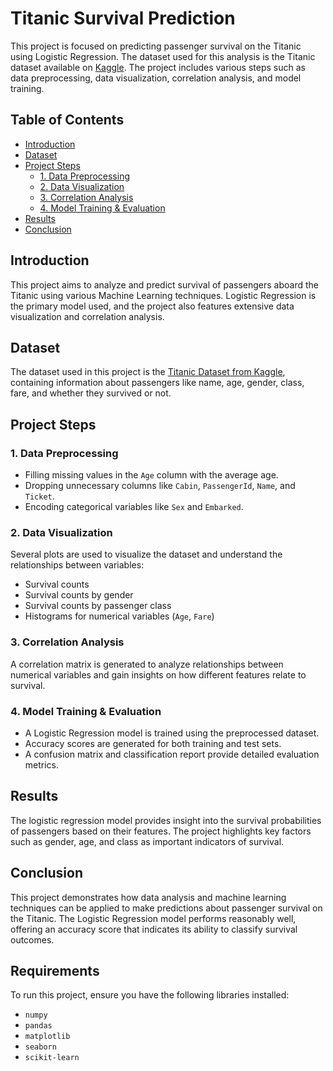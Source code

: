 # Titanic Survival Prediction

This project is focused on predicting passenger survival on the Titanic using Logistic Regression. The dataset used for this analysis is the Titanic dataset available on [Kaggle](https://www.kaggle.com/datasets/yasserh/titanic-dataset). The project includes various steps such as data preprocessing, data visualization, correlation analysis, and model training.

## Table of Contents
- [Introduction](#introduction)
- [Dataset](#dataset)
- [Project Steps](#project-steps)
  - [1. Data Preprocessing](#1-data-preprocessing)
  - [2. Data Visualization](#2-data-visualization)
  - [3. Correlation Analysis](#3-correlation-analysis)
  - [4. Model Training & Evaluation](#4-model-training--evaluation)
- [Results](#results)
- [Conclusion](#conclusion)

## Introduction

This project aims to analyze and predict survival of passengers aboard the Titanic using various Machine Learning techniques. Logistic Regression is the primary model used, and the project also features extensive data visualization and correlation analysis.

## Dataset

The dataset used in this project is the [Titanic Dataset from Kaggle](https://www.kaggle.com/datasets/yasserh/titanic-dataset), containing information about passengers like name, age, gender, class, fare, and whether they survived or not.

## Project Steps

### 1. Data Preprocessing
- Filling missing values in the `Age` column with the average age.
- Dropping unnecessary columns like `Cabin`, `PassengerId`, `Name`, and `Ticket`.
- Encoding categorical variables like `Sex` and `Embarked`.

### 2. Data Visualization
Several plots are used to visualize the dataset and understand the relationships between variables:
- Survival counts
- Survival counts by gender
- Survival counts by passenger class
- Histograms for numerical variables (`Age`, `Fare`)

### 3. Correlation Analysis
A correlation matrix is generated to analyze relationships between numerical variables and gain insights on how different features relate to survival.

### 4. Model Training & Evaluation
- A Logistic Regression model is trained using the preprocessed dataset.
- Accuracy scores are generated for both training and test sets.
- A confusion matrix and classification report provide detailed evaluation metrics.

## Results
The logistic regression model provides insight into the survival probabilities of passengers based on their features. The project highlights key factors such as gender, age, and class as important indicators of survival.

## Conclusion
This project demonstrates how data analysis and machine learning techniques can be applied to make predictions about passenger survival on the Titanic. The Logistic Regression model performs reasonably well, offering an accuracy score that indicates its ability to classify survival outcomes.

## Requirements
To run this project, ensure you have the following libraries installed:

- `numpy`
- `pandas`
- `matplotlib`
- `seaborn`
- `scikit-learn`